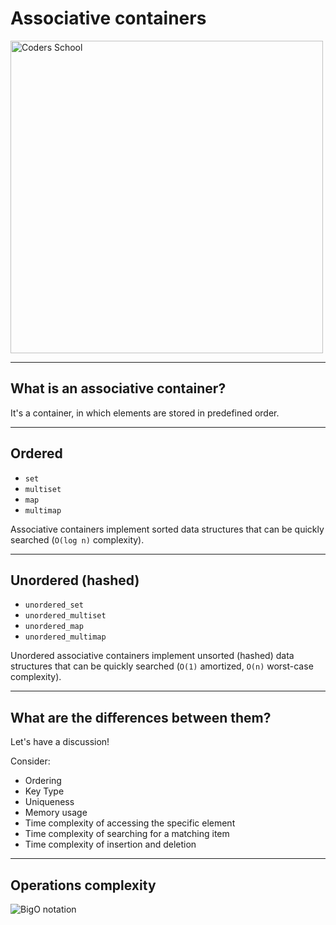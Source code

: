 <!-- .slide: data-background="#111111" -->

# Associative containers

<a href="https://coders.school">
    <img width="500" src="../img/coders_school_logo.png" alt="Coders School" class="plain">
</a>

___

## What is an associative container?

It's a container, in which elements are stored in predefined order.
<!-- .element: class="fragment fade-in" -->

___

## Ordered

* <!-- .element: class="fragment fade-in" --> <code>set</code>
* <!-- .element: class="fragment fade-in" --> <code>multiset</code>
* <!-- .element: class="fragment fade-in" --> <code>map</code>
* <!-- .element: class="fragment fade-in" --> <code>multimap</code>

Associative containers implement sorted data structures that can be quickly searched (`O(log n)` complexity).
<!-- .element: class="fragment fade-in" -->

___

## Unordered (hashed)

* <!-- .element: class="fragment fade-in" --> <code>unordered_set</code>
* <!-- .element: class="fragment fade-in" --> <code>unordered_multiset</code>
* <!-- .element: class="fragment fade-in" --> <code>unordered_map</code>
* <!-- .element: class="fragment fade-in" --> <code>unordered_multimap</code>

Unordered associative containers implement unsorted (hashed) data structures that can be quickly searched (`O(1)` amortized, `O(n)` worst-case complexity).
<!-- .element: class="fragment fade-in" -->

___

## What are the differences between them?

Let's have a discussion!

Consider:

* <!-- .element: class="fragment fade-in-then-semi-out" --> Ordering
* <!-- .element: class="fragment fade-in-then-semi-out" --> Key Type
* <!-- .element: class="fragment fade-in-then-semi-out" --> Uniqueness
* <!-- .element: class="fragment fade-in-then-semi-out" --> Memory usage
* <!-- .element: class="fragment fade-in-then-semi-out" --> Time complexity of accessing the specific element
* <!-- .element: class="fragment fade-in-then-semi-out" --> Time complexity of searching for a matching item
* <!-- .element: class="fragment fade-in-then-semi-out" --> Time complexity of insertion and deletion

___

## Operations complexity

<img src="../img/bigO.png" alt="BigO notation" class="plain r-stretch">
